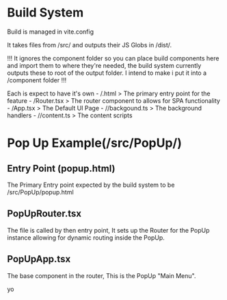 # Build System
Build is managed in vite.config

It takes files from /src/<freature> and outputs their JS Globs in /dist/<feature>.

!!! It ignores the component folder so you can place build components here and import them to where they're needed, the build system currently outputs these to root of the output folder. I intend to make i put it into a /component folder !!!

Each <feature> is expect to have it's own 
    - /<feature>.html  > The primary entry point for the feature
    - /<feature>Router.tsx > The router component to allows for SPA functionality
    - /<feature>App.tsx > The Default <feature> UI Page 
    - /<feature>/backgound.ts > The background handlers
    - /<feature>/content.ts > The content scripts

# Pop Up Example(/src/PopUp/)

## Entry Point (popup.html)
The Primary Entry point expected by the build system to be /src/PopUp/popup.html

## PopUpRouter.tsx
The file is called by then entry point, It sets up the Router for the PopUp instance allowing 
for dynamic routing inside the PopUp.

## PopUpApp.tsx
The base component in the router, This is the PopUp "Main Menu". 

yo
